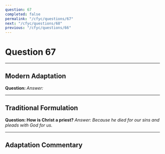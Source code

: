 ```yaml
---
question: 67
completed: false
permalink: "/cfyc/questions/67"
next: "/cfyc/questions/68"
previous: "/cfyc/questions/66"
---
```

# Question 67
---
## Modern Adaptation
<strong>
    Question:
</strong>

<em>
    Answer:
</em>

---
## Traditional Formulation
<strong>
    Question: How is Christ a priest?
</strong>

<em>
    Answer: Because he died for our sins and pleads with God for us.
</em>

---
## Adaptation Commentary
